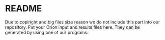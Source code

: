 # README
Due to copiright and big files size reason we do not include this part into our repository. Put your Orion input and results files here. They can be generated by using one of our programs.